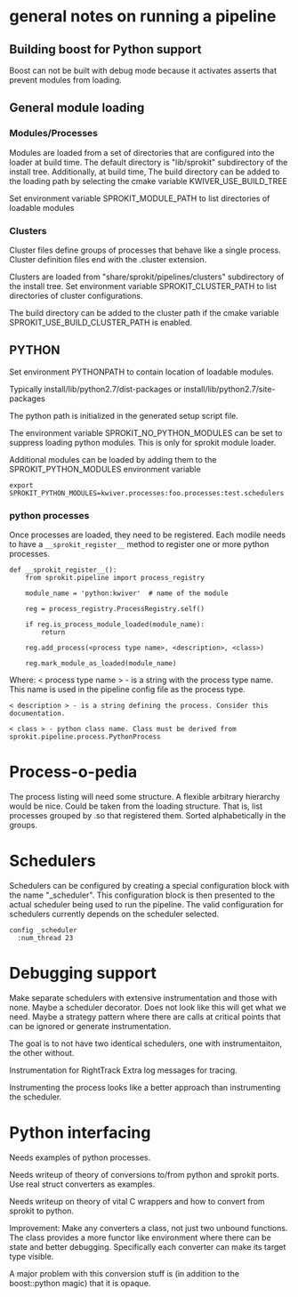 # general notes on running a pipeline

## Building boost for Python support

Boost can not be built with debug mode because it activates asserts
that prevent modules from loading.

## General module loading

### Modules/Processes

Modules are loaded from a set of directories that are configured into the loader at build time.
The default directory is "lib/sprokit" subdirectory of the install tree. Additionally, at build time,
The build directory can be added to the loading path by selecting the cmake variable KWIVER_USE_BUILD_TREE

Set environment variable SPROKIT_MODULE_PATH to list directories of loadable modules

### Clusters

Cluster files define groups of processes that behave like a single process. Cluster definition files
end with the .cluster extension.

Clusters are loaded from "share/sprokit/pipelines/clusters" subdirectory of the install tree.
Set environment variable SPROKIT_CLUSTER_PATH to list directories of cluster configurations.

The build directory can be added to the cluster path if the cmake variable SPROKIT_USE_BUILD_CLUSTER_PATH is enabled.

## PYTHON

Set environment PYTHONPATH to contain location of loadable modules.

Typically install/lib/python2.7/dist-packages
or        install/lib/python2.7/site-packages

The python path is initialized in the generated setup script file.

The environment variable SPROKIT_NO_PYTHON_MODULES can be set to suppress loading python modules.
This is only for sprokit module loader.

Additional modules can be loaded by adding them to the SPROKIT_PYTHON_MODULES environment variable

    export SPROKIT_PYTHON_MODULES=kwiver.processes:foo.processes:test.schedulers

### python processes

Once processes are loaded, they need to be registered. Each modile needs to have a `__sprokit_register__`
method to register one or more python processes.

```
def __sprokit_register__():
    from sprokit.pipeline import process_registry

    module_name = 'python:kwiver'  # name of the module

    reg = process_registry.ProcessRegistry.self()

    if reg.is_process_module_loaded(module_name):
        return

    reg.add_process(<process type name>, <description>, <class>)

    reg.mark_module_as_loaded(module_name)
```

Where:
    < process type name > - is a string with the process type name. This
    name is used in the pipeline config file as the process type.

    < description > - is a string defining the process. Consider this documentation.

    < class > - python class name. Class must be derived from sprokit.pipeline.process.PythonProcess


# Process-o-pedia

The process listing will need some structure. A flexible arbitrary
hierarchy would be nice. Could be taken from the loading
structure. That is, list processes grouped by .so that registered
them. Sorted alphabetically in the groups.

# Schedulers

Schedulers can be configured by creating a special configuration block
with the name "_scheduler". This configuration block is then presented
to the actual scheduler being used to run the pipeline. The valid
configuration for schedulers currently depends on the scheduler
selected.

```
config _scheduler
  :num_thread 23

```


# Debugging support

Make separate schedulers with extensive instrumentation and those with
none. Maybe a scheduler decorator. Does not look like this will get
what we need.  Maybe a strategy pattern where there are calls at
critical points that can be ignored or generate instrumentation.

The goal is to not have two identical schedulers, one with
instrumentaiton, the other without.

Instrumentation for RightTrack
Extra log messages for tracing.

Instrumenting the process looks like a better approach than
instrumenting the scheduler.

# Python interfacing

Needs examples of python processes.

Needs writeup of theory of conversions to/from python and sprokit
ports. Use real struct converters as examples.

Needs writeup on theory of vital C wrappers and how to convert from
sprokit to python.

Improvement: Make any converters a class, not just two unbound
functions. The class provides a more functor like environment where
there can be state and better debugging. Specifically each converter
can make its target type visible.

A major problem with this conversion stuff is (in addition to the
boost::python magic) that it is opaque.
